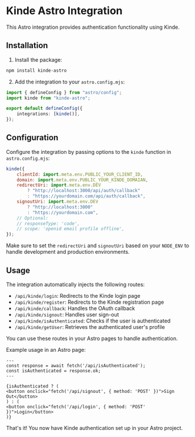 # Kinde Astro Integration

This Astro integration provides authentication functionality using Kinde.

## Installation

1. Install the package:

```bash
npm install kinde-astro
```

2. Add the integration to your `astro.config.mjs`:

```ts
import { defineConfig } from "astro/config";
import kinde from "kinde-astro";

export default defineConfig({
    integrations: [kinde()],
});
```

## Configuration

Configure the integration by passing options to the `kinde` function in `astro.config.mjs`:

```js
kinde({
    clientId: import.meta.env.PUBLIC_YOUR_CLIENT_ID,
    domain: import.meta.env.PUBLIC_YOUR_KINDE_DOMAIAN,
    redirectUri: import.meta.env.DEV
        ? "http://localhost:3000/api/auth/callback"
        : "https://yourdomain.com/api/auth/callback",
    signoutUri: import.meta.env.DEV
        ? "http://localhost:3000"
        : "https://yourdomain.com",
    // Optional:
    // responseType: 'code',
    // scope: 'openid email profile offline',
});
```

Make sure to set the `redirectUri` and `signoutUri` based on your `NODE_ENV` to handle development and production environments.

## Usage

The integration automatically injects the following routes:

-   `/api/kinde/login`: Redirects to the Kinde login page
-   `/api/kinde/register`: Redirects to the Kinde registration page
-   `/api/kinde/callback`: Handles the OAuth callback
-   `/api/kinde/signout`: Handles user sign-out
-   `/api/kinde/isAuthenticated`: Checks if the user is authenticated
-   `/api/kinde/getUser`: Retrieves the authenticated user's profile

You can use these routes in your Astro pages to handle authentication.

Example usage in an Astro page:

```astro
---
const response = await fetch('/api/isAuthenticated');
const isAuthenticated = response.ok;
---

{isAuthenticated ? (
<button onclick="fetch('/api/signout', { method: 'POST' })">Sign Out</button>
) : (
<button onclick="fetch('/api/login', { method: 'POST' })">Login</button>
)}
```

That's it! You now have Kinde authentication set up in your Astro project.
